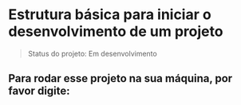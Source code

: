 # Estrutura básica para iniciar o desenvolvimento de um projeto
> Status do projeto: Em desenvolvimento

## Para rodar esse projeto na sua máquina, por favor digite:
